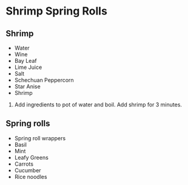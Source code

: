 # Shrimp Spring Rolls

## Shrimp

* Water
* Wine
* Bay Leaf
* Lime Juice
* Salt
* Schechuan Peppercorn
* Star Anise
* Shrimp

1. Add ingredients to pot of water and boil. Add shrimp for 3 minutes.

## Spring rolls

* Spring roll wrappers
* Basil
* Mint
* Leafy Greens
* Carrots
* Cucumber
* Rice noodles

